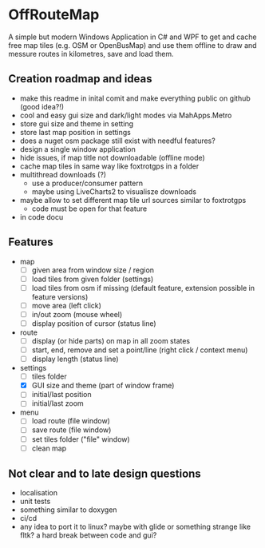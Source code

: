 # OffRouteMap

A simple but modern Windows Application in C# and WPF to get and cache free
map tiles (e.g. OSM or OpenBusMap) and use them offline to draw and messure routes
in kilometres, save and load them.

## Creation roadmap and ideas

- make this readme in inital comit and make everything public on github (good idea?!)
- cool and easy gui size and dark/light modes via MahApps.Metro
- store gui size and theme in setting
- store last map position in settings
- does a nuget osm package still exist with needful features?
- design a single window application
- hide issues, if map title not downloadable (offline mode)
- cache map tiles in same way like foxtrotgps in a folder
- multithread downloads (?)
  - use a producer/consumer pattern 
  - maybe using LiveCharts2 to visualisze downloads
- maybe allow to set different map tile url sources similar to foxtrotgps
  - code must be open for that feature
- in code docu 

## Features

- map
  - [ ] given area from window size / region
  - [ ] load tiles from given folder (settings)
  - [ ] load tiles from osm if missing (default feature, extension possible in feature versions)
  - [ ] move area (left click)
  - [ ] in/out zoom (mouse wheel)
  - [ ] display position of cursor (status line)
- route
  - [ ] display (or hide parts) on map in all zoom states
  - [ ] start, end, remove and set a point/line (right click / context menu)
  - [ ] display length (status line)
- settings
  - [ ] tiles folder
  - [x] GUI size and theme (part of window frame)
  - [ ] initial/last position
  - [ ] initial/last zoom
- menu
  - [ ] load route (file window)
  - [ ] save route (file window)
  - [ ] set tiles folder ("file" window)
  - [ ] clean map

## Not clear and to late design questions

- localisation
- unit tests
- something similar to doxygen
- ci/cd
- any idea to port it to linux? maybe with glide or something strange like fltk? a hard break between code and gui?
